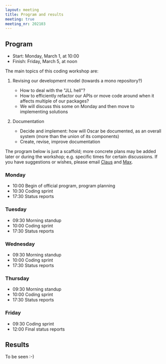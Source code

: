 ```yaml
---
layout: meeting
title: Program and results
meeting: true
meeting_nr: 202103
---
```


## Program
* Start: Monday, March 1, at 10:00
* Finish: Friday, March 5, at noon

<!--
We will start with talks about data structures on Tuesday. Wednesday to Friday are reserved for
coding and short discussions when necessary.
-->
The main topics of this coding workshop are:

1. Revising our development model (towards a mono repository?)
   - How to deal with the "JLL hell"?
   - How to efficiently refactor our APIs or move code around when it affects multiple of our packages?
   - We will discuss this some on Monday and then move to implementing solutions

2. Documentation
   - Decide and implement: how will Oscar be documented, as an overall system
     (more than the union of its components)
   - Create, revise, improve documentation



The program below is just a scaffold; more concrete plans
may be added later or during the workshop; e.g. specific times for certain discussions.
If you have suggestions or wishes, please email [Claus](mailto:fieker@mathematik.uni-kl.de) and [Max](mailto:horn@mathematik.uni-kl.de).



<!-- 
In general, we want to work on making OSCAR more usable, integrating
the corner stones with each other and into OSCAR.jl, and preparing
for the software demonstration during the SFB presentation in the Summer.

For this, coding and possibly design decisions should be a focus. Talks,
if any, should be focused on this goal.

 -->

### Monday

- 10:00 Begin of official program, program planning
- 10:30 Coding sprint
- 17:30 Status reports

### Tuesday

- 09:30 Morning standup
- 10:00 Coding sprint
- 17:30 Status reports

### Wednesday

- 09:30 Morning standup
- 10:00 Coding sprint
- 17:30 Status reports

### Thursday

- 09:30 Morning standup
- 10:00 Coding sprint
- 17:30 Status reports

### Friday

* 09:30 Coding sprint
* 12:00 Final status reports

## Results

To be seen :-)
